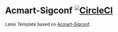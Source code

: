 # Acmart-Sigconf [![CircleCI](https://circleci.com/gh/ArmageddonKnight/Acmart-Sigconf.svg?style=svg)](https://circleci.com/gh/ArmageddonKnight/Acmart-Sigconf)

Latex Template based on [Acmart-Sigconf](https://github.com/borisveytsman/acmart).
